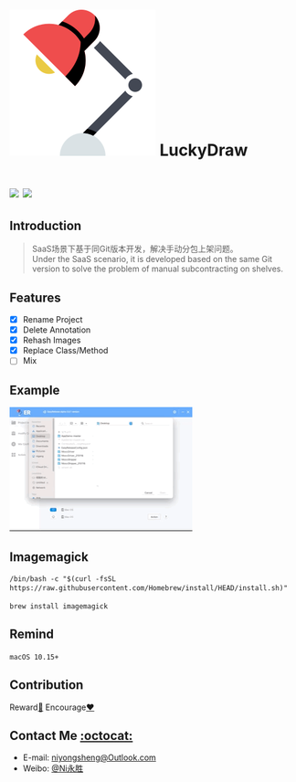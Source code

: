 ![(logo)](https://github.com/niyongsheng/EasyRelease/blob/main/logo.png?raw=true&width=100&height=100)
LuckyDraw
===
[![](https://img.shields.io/badge/platform-Mac-orange.svg)](https://developer.apple.com/mac/)
[![](https://img.shields.io/badge/license-MIT-blue.svg)](https://github.com/niyongsheng/EasyRelease/blob/master/LICENSE)
===

## Introduction
> SaaS场景下基于同Git版本开发，解决手动分包上架问题。<br/>
> Under the SaaS scenario, it is developed based on the same Git version to solve the problem of manual subcontracting on shelves.

## Features
- [x] Rename Project
- [x] Delete Annotation
- [x] Rehash Images
- [x] Replace Class/Method
- [ ] Mix

## Example
![image](https://github.com/niyongsheng/niyongsheng.github.io/blob/master/Document/easy_release_demo.gif?raw=true)

## Imagemagick
```shell
/bin/bash -c "$(curl -fsSL https://raw.githubusercontent.com/Homebrew/install/HEAD/install.sh)"

brew install imagemagick
```

## Remind
`macOS 10.15+ `

## Contribution
Reward[:lollipop:](https://github.com/niyongsheng/niyongsheng.github.io/blob/master/Beg/README.md)  Encourage[:heart:](https://github.com/niyongsheng/EasyRelease/stargazers)

## Contact Me [:octocat:](https://niyongsheng.github.io)
* E-mail: niyongsheng@Outlook.com
* Weibo: [@Ni永胜](https://weibo.com/u/7317805089)
